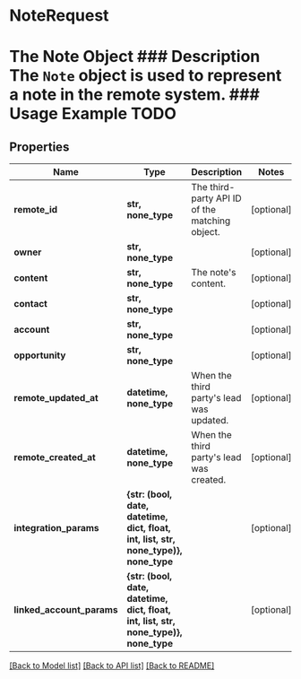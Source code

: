 # NoteRequest

# The Note Object ### Description The `Note` object is used to represent a note in the remote system. ### Usage Example TODO

## Properties
Name | Type | Description | Notes
------------ | ------------- | ------------- | -------------
**remote_id** | **str, none_type** | The third-party API ID of the matching object. | [optional] 
**owner** | **str, none_type** |  | [optional] 
**content** | **str, none_type** | The note&#39;s content. | [optional] 
**contact** | **str, none_type** |  | [optional] 
**account** | **str, none_type** |  | [optional] 
**opportunity** | **str, none_type** |  | [optional] 
**remote_updated_at** | **datetime, none_type** | When the third party&#39;s lead was updated. | [optional] 
**remote_created_at** | **datetime, none_type** | When the third party&#39;s lead was created. | [optional] 
**integration_params** | **{str: (bool, date, datetime, dict, float, int, list, str, none_type)}, none_type** |  | [optional] 
**linked_account_params** | **{str: (bool, date, datetime, dict, float, int, list, str, none_type)}, none_type** |  | [optional] 

[[Back to Model list]](../README.md#documentation-for-models) [[Back to API list]](../README.md#documentation-for-api-endpoints) [[Back to README]](../README.md)


